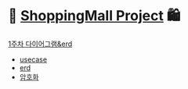 # 🛒 [ShoppingMall Project](https://github.com/hanseonghye/ShoppingmallProject/wiki) 🛍

[1주차 다이어그램&erd](https://github.com/hanseonghye/ShoppingmallProject/wiki/1%EC%A3%BC%EC%B0%A8)
- [usecase](https://github.com/hanseonghye/ShoppingmallProject/wiki/1%EC%A3%BC%EC%B0%A8)
- [erd](https://github.com/hanseonghye/ShoppingmallProject/wiki/1%EC%A3%BC%EC%B0%A8)
- [암호화](https://github.com/hanseonghye/ShoppingmallProject/wiki/1%EC%A3%BC%EC%B0%A8)